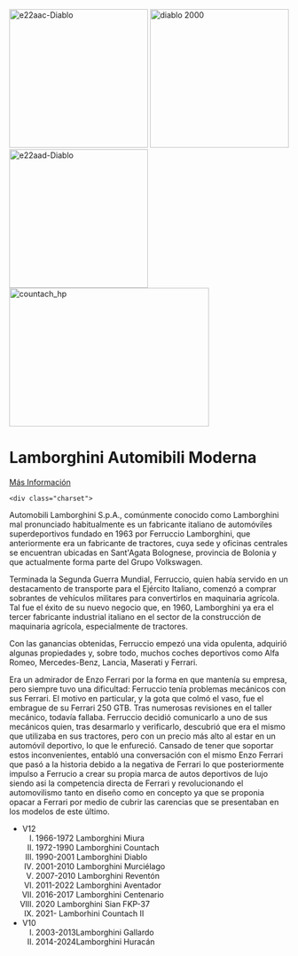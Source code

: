 <html lang="en">
<head>
    <meta charset="UTF-8">
    <meta name="viewport" content="width=device-width, initial-scale=1.0">
    <title>Document</title>
    <link rel="stylesheet" href="style.css">
</head>
<body>
    <div class="sec-1">
<img src="img/lamborghini-temerario-road-1-66bf21d0e6207.avif" height="250" alt="e22aac-Diablo">
<img src="img/lamborghni-diablo-gtr-2000-7.jpeg" height="250" alt="diablo 2000">
<img src="img/Lamborghini-Veneno-Roadster-5.webp" height="250" alt="e22aad-Diablo">
<img src="img/countach_hp (1).jpg" height="250" width="360" alt="countach_hp">
<div>
    <div class="header-content container">
<div class="header-txt">
    <h1> <span>Lamborghini </span>Automibili Moderna</h1>
    <div class="buttons">
        <a href="#" class="btn-1"> Más Información</a>
    </div>
     
    <div class="charset">
<p>
    Automobili Lamborghini S.p.A., comúnmente conocido como Lamborghini ​mal pronunciado habitualmente es un fabricante italiano de automóviles superdeportivos fundado en 1963 por Ferruccio Lamborghini, que anteriormente era un fabricante de tractores, cuya sede y oficinas centrales se encuentran ubicadas en Sant'Agata Bolognese, 
    provincia de Bolonia y que actualmente forma parte del Grupo Volkswagen. 
</p>

<p>
    Terminada la Segunda Guerra Mundial, Ferruccio, quien había servido en un destacamento de transporte para el Ejército Italiano, comenzó a comprar sobrantes de vehículos militares para convertirlos en maquinaria agrícola. Tal fue el éxito de su nuevo negocio que, en 1960, Lamborghini ya era el tercer fabricante industrial italiano en el sector de la construcción de maquinaria agrícola, especialmente de tractores.

Con las ganancias obtenidas, Ferruccio empezó una vida opulenta, adquirió algunas propiedades y, sobre todo, muchos coches deportivos como Alfa Romeo, Mercedes-Benz, Lancia, Maserati y Ferrari.

</p>
<p>
    Era un admirador de Enzo Ferrari por la forma en que mantenía su empresa, pero siempre tuvo una dificultad: Ferruccio tenía problemas mecánicos con sus Ferrari. El motivo en particular, y la gota que colmó el vaso, fue el embrague de su Ferrari 250 GTB. Tras numerosas revisiones en el taller mecánico, todavía fallaba. Ferruccio decidió comunicarlo a uno de sus mecánicos quien, tras desarmarlo y verificarlo, descubrió que era el mismo que utilizaba en sus tractores, pero con un precio más alto al estar en un automóvil deportivo, lo que le enfureció. Cansado de tener que soportar estos inconvenientes, entabló una conversación con el mismo Enzo Ferrari que pasó a la historia debido a la negativa de Ferrari lo que posteriormente impulso a Ferrucio a crear su propia marca de autos deportivos de lujo siendo asi la competencia directa de Ferrari y revolucionando el automovilismo tanto en diseño como en concepto ya que se proponia opacar a Ferrari por medio de cubrir las carencias que se presentaban en los modelos de este último.
</p>
<ul>
    <li>V12 <ol type="I"">
        <li>1966-1972 Lamborghini Miura</li>
        <li>1972-1990 Lamborghini Countach</li>
        <li>1990-2001 Lamborghini Diablo</li>
        <li>2001-2010 Lamborghini Murciélago</li>
        <li>2007-2010 Lamborghini Reventón</li>
        <li>2011-2022 Lamborghini Aventador
        <li>2016-2017 Lamborghini Centenario</li>
        <li>2020 Lamborghini Sian FKP-37</li>
        <li>2021- Lamborhini Countach II</li>
        </li>
    </ol></li>
    <li>V10<ol type="I">
        <li>2003-2013Lamborghini Gallardo</li>
        <li>2014-2024Lamborghini Huracán</li>
    </ol></li>




</ul>
    </div>
</body>
</html>
